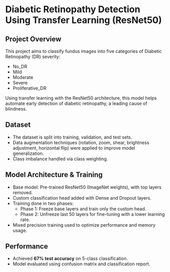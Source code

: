# Diabetic Retinopathy Detection Using Transfer Learning (ResNet50)

## Project Overview
This project aims to classify fundus images into five categories of Diabetic Retinopathy (DR) severity:
- No_DR
- Mild
- Moderate
- Severe
- Proliferative_DR

Using transfer learning with the ResNet50 architecture, this model helps automate early detection of diabetic retinopathy, a leading cause of blindness.

## Dataset
- The dataset is split into training, validation, and test sets.
- Data augmentation techniques (rotation, zoom, shear, brightness adjustment, horizontal flip) were applied to improve model generalization.
- Class imbalance handled via class weighting.

## Model Architecture & Training
- Base model: Pre-trained ResNet50 (ImageNet weights), with top layers removed.
- Custom classification head added with Dense and Dropout layers.
- Training done in two phases:
  - Phase 1: Freeze base layers and train only the custom head.
  - Phase 2: Unfreeze last 50 layers for fine-tuning with a lower learning rate.
- Mixed precision training used to optimize performance and memory usage.

## Performance
- Achieved **67% test accuracy** on 5-class classification.
- Model evaluated using confusion matrix and classification report.
